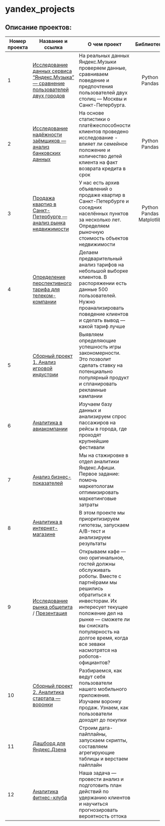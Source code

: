 # yandex_projects
## Описание проектов:
| Номер проекта | Название и ссылка | О чем проект                                                     |Библиотеки          |Ключевые слова|
|---------------|-------------------|------------------------------------------------------------------|:------------------:|--------------|
|1              |[Исследование данных сервиса “Яндекс.Музыка” — сравнение пользователей двух городов](https://github.com/toshka737/yandex_projects/blob/main/yandex_music/Yandex_music.ipynb)|На реальных данных Яндекс.Музыки проверяем данные, сравниваем поведение и предпочтения пользователей двух столиц — Москвы и Санкт-Петербурга.|Python Pandas|обработка данных, дубликаты, пропуски, логическая индексация, группировка, сортировка 
|2              |[Исследование надёжности заёмщиков — анализ банковских данных]()|На основе статистики о платёжеспособности клиентов проведено исследование -  влияет ли семейное положение и количество детей клиента на факт возврата кредита в срок|Python Pandas|обработка данных, дубликаты, пропуски, категоризация, лемматизация
|3              |[Продажа квартир в Санкт-Петербурге — анализ рынка недвижимости](https://github.com/toshka737/yandex_projects/blob/main/real_estate_spb/real_estate_spb.ipynb)| У нас есть архив объявлений о продаже квартир в Санкт-Петербурге и соседних населённых пунктов за несколько лет. Определяем рыночную стоимость объектов недвижимости|Python Pandas Matplotlib|обработка данных, histogram, boxplot, категоризация, subplots
|4              |[Определение перспективного тарифа для телеком-компании]()|Делаем предварительный анализ тарифов на небольшой выборке клиентов. В распоряжении есть данные 500 пользователей. Нужно проанализировать поведение клиентов и сделать вывод — какой тариф лучше|
|5              |[Сборный проект 1. Анализ игровой индустрии]()|Выявляем определяющие успешность игры закономерности. Это позволит сделать ставку на потенциально популярный продукт и спланировать рекламные кампании|
|6              |[Аналитика в авиакомпании]()|Изучаем базу данных и анализируем спрос пассажиров на рейсы в города, где проходят крупнейшие фестивали|
|7              |[Анализ бизнес-показателей]()|Мы на стажировке в отдел аналитики Яндекс.Афиши. Первое задание: помочь маркетологам оптимизировать маркетинговые затраты|
|8              |[Аналитика в интернет-магазине]()|В этом проекте мы приоритизируем гипотезы, запускаем A/B-тест и анализируем результаты|
|9              |[Исследование рынка общепита]() / [Презентация]()|Открываем кафе — оно оригинальное, гостей должны обслуживать роботы. Вместе с партнёрами мы решились обратиться к инвесторам. Их интересует текущее положение дел на рынке — сможете ли вы снискать популярность на долгое время, когда все зеваки насмотрятся на роботов-официантов?|
|10             |[Сборный проект 2. Аналитика стартапа — воронки]()|Разбираемся, как ведут себя пользователи нашего мобильного приложения. Изучаем воронку продаж. Узнаем, как пользователи доходят до покупки|
|11             |[Дашборд для Яндекс.Дзена]()|Строим дата-пайплайны, запускаем скрипты, составляем агрегирующие таблицы и верстаем пайплайн|
|12             |[Аналитика фитнес-клуба]()|Наша задача — провести анализ и подготовить план действий по удержанию клиентов и научиться прогнозировать вероятность оттока|
